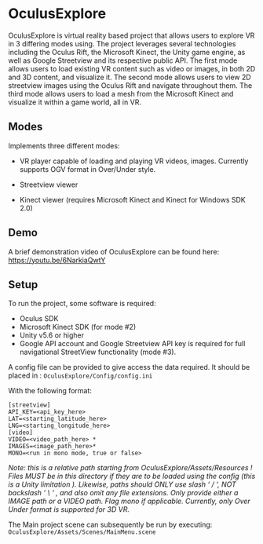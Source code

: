 # OculusExplore
OculusExplore is virtual reality based project that allows users to explore VR in 3 differing modes using. The project leverages several technologies including the Oculus Rift, the Microsoft Kinect, the Unity game engine, as well as Google Streetview and its respective public API. The first mode allows users to load existing VR content such as video or images, in both 2D and 3D content, and visualize it. The second mode allows users to view 2D streetview images using the Oculus Rift and navigate throughout them. The third mode allows users to load a mesh from the Microsoft Kinect and visualize it within a game world, all in VR.

## Modes

Implements three different modes:

* VR player capable of loading and playing VR videos, images. Currently supports OGV format in Over/Under style.

* Streetview viewer

* Kinect viewer (requires Microsoft Kinect and Kinect for Windows SDK 2.0)

## Demo

A brief demonstration video of OculusExplore can be found here: https://youtu.be/6NarkiaQwtY

## Setup

To run the project, some software is required:
* Oculus SDK
* Microsoft Kinect SDK (for mode #2)
* Unity v5.6 or higher
* Google API account and Google Streetview API key is required for full navigational StreetView functionality (mode #3).

A config file can be provided to give access the data required. It should be placed in : `OculusExplore/Config/config.ini`

With the following format:

```
[streetview]
API_KEY=<api_key_here>
LAT=<starting_latitude_here>
LNG=<starting_longitude_here>
[video]
VIDEO=<video_path_here> *
IMAGES=<image_path_here>*
MONO=<run in mono mode, true or false>
```

*Note: this is a relative path starting from OculusExplore/Assets/Resources ! Files MUST be in this directory if they are to be loaded using the config (this is a Unity limitation ). Likewise, paths should ONLY use slash ‘ / ‘, NOT backslash ‘ \ ‘ , and also omit any file extensions. Only provide either a IMAGE path or a VIDEO path. Flag mono if applicable. Currently, only Over Under format is supported for 3D VR.*

The Main project scene can subsequently be run by executing: `OculusExplore/Assets/Scenes/MainMenu.scene`
